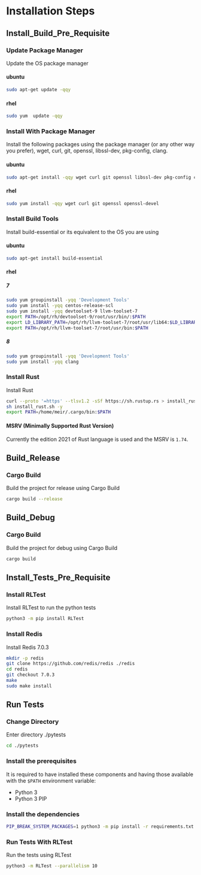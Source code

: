 # Installation Steps

## Install_Build_Pre_Requisite

### Update Package Manager

Update the OS package manager

#### ubuntu

```bash
sudo apt-get update -qqy
```

#### rhel

```bash
sudo yum  update -qqy
```

### Install With Package Manager

Install the following packages using the package manager (or any other way you prefer), wget, curl, git, openssl, libssl-dev, pkg-config, clang.

#### ubuntu

```bash
sudo apt-get install -qqy wget curl git openssl libssl-dev pkg-config clang
```

#### rhel

```bash
sudo yum install -qqy wget curl git openssl openssl-devel
```

### Install Build Tools

Install build-essential or its equivalent to the OS you are using

#### ubuntu

```bash
sudo apt-get install build-essential
```

#### rhel

##### 7

```bash
sudo yum groupinstall -yqq 'Development Tools'
sudo yum install -yqq centos-release-scl
sudo yum install -yqq devtoolset-9 llvm-toolset-7
export PATH=/opt/rh/devtoolset-9/root/usr/bin/:$PATH
export LD_LIBRARY_PATH=/opt/rh/llvm-toolset-7/root/usr/lib64:$LD_LIBRARY_PATH
export PATH=/opt/rh/llvm-toolset-7/root/usr/bin:$PATH
```

##### 8

```bash
sudo yum groupinstall -yqq 'Development Tools'
sudo yum install -yqq clang
```

### Install Rust

Install Rust

```bash
curl --proto '=https' --tlsv1.2 -sSf https://sh.rustup.rs > install_rust.sh
sh install_rust.sh -y
export PATH=/home/meir/.cargo/bin:$PATH
```

#### MSRV (Minimally Supported Rust Version)
Currently the edition 2021 of Rust language is used and the MSRV is `1.74`.

## Build_Release

### Cargo Build

Build the project for release using Cargo Build

```bash
cargo build --release
```

## Build_Debug

### Cargo Build

Build the project for debug using Cargo Build

```bash
cargo build
```

## Install_Tests_Pre_Requisite

### Install RLTest

Install RLTest to run the python tests

```bash
python3 -m pip install RLTest
```

### Install Redis

Install Redis 7.0.3

```bash
mkdir -p redis
git clone https://github.com/redis/redis ./redis
cd redis
git checkout 7.0.3
make
sudo make install
```

## Run Tests

### Change Directory

Enter directory ./pytests

```bash
cd ./pytests
```

### Install the prerequisites

It is required to have installed these components and having those available with
the `$PATH` environment variable:

- Python 3
- Python 3 PIP

### Install the dependencies

```bash
PIP_BREAK_SYSTEM_PACKAGES=1 python3 -m pip install -r requirements.txt -U
```

### Run Tests With RLTest

Run the tests using RLTest

```bash
python3 -m RLTest --parallelism 10
```
